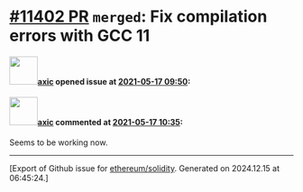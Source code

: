 # [\#11402 PR](https://github.com/ethereum/solidity/pull/11402) `merged`: Fix compilation errors with GCC 11

#### <img src="https://avatars.githubusercontent.com/u/20340?v=4" width="50">[axic](https://github.com/axic) opened issue at [2021-05-17 09:50](https://github.com/ethereum/solidity/pull/11402):



#### <img src="https://avatars.githubusercontent.com/u/20340?v=4" width="50">[axic](https://github.com/axic) commented at [2021-05-17 10:35](https://github.com/ethereum/solidity/pull/11402#issuecomment-842214963):

Seems to be working now.


-------------------------------------------------------------------------------



[Export of Github issue for [ethereum/solidity](https://github.com/ethereum/solidity). Generated on 2024.12.15 at 06:45:24.]
